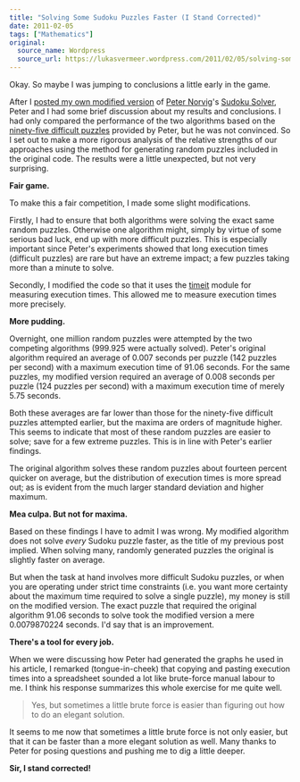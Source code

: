 ```yaml
---
title: "Solving Some Sudoku Puzzles Faster (I Stand Corrected)"
date: 2011-02-05
tags: ["Mathematics"]
original:
  source_name: Wordpress
  source_url: https://lukasvermeer.wordpress.com/2011/02/05/solving-some-sudoku-puzzles-faster-i-stand-corrected/
---
```


Okay. So maybe I was jumping to conclusions a little early in the game.

After I [posted my own modified version](http://lukasvermeer.wordpress.com/2011/01/29/solving-every-sudoku-puzzle-faster/) of [Peter Norvig](http://norvig.com/)'s [Sudoku Solver](http://norvig.com/sudoku.html), Peter and I had some brief discussion about my results and conclusions. I had only compared the performance of the two algorithms based on the [ninety-five difficult puzzles](http://www.xs4all.nl/~destack/projects/sudo.py/top95.txt) provided by Peter, but he was not convinced. So I set out to make a more rigorous analysis of the relative strengths of our approaches using the method for generating random puzzles included in the original code. The results were a little unexpected, but not very surprising.

**Fair game.**

To make this a fair competition, I made some slight modifications. 

Firstly, I had to ensure that both algorithms were solving the exact same random puzzles. Otherwise one algorithm might, simply by virtue of some serious bad luck, end up with more difficult puzzles. This is especially important since Peter's experiments showed that long execution times (difficult puzzles) are rare but have an extreme impact; a few puzzles taking more than a minute to solve. 

Secondly, I modified the code so that it uses the [timeit](http://docs.python.org/library/timeit.html) module for measuring execution times. This allowed me to measure execution times more precisely.

**More pudding.**

Overnight, one million random puzzles were attempted by the two competing algorithms (999.925 were actually solved). Peter's original algorithm required an average of 0.007 seconds per puzzle (142 puzzles per second) with a maximum execution time of 91.06 seconds. For the same puzzles, my modified version required an average of 0.008 seconds per puzzle (124 puzzles per second) with a maximum execution time of merely 5.75 seconds. 

Both these averages are far lower than those for the ninety-five difficult puzzles attempted earlier, but the maxima are orders of magnitude higher. This seems to indicate that most of these random puzzles are easier to solve; save for a few extreme puzzles. This is in line with Peter's earlier findings.

The original algorithm solves these random puzzles about fourteen percent quicker on average, but the distribution of execution times is more spread out; as is evident from the much larger standard deviation and higher maximum.

**Mea culpa. But not for maxima.**

Based on these findings I have to admit I was wrong. My modified algorithm does not solve _every_ Sudoku puzzle faster, as the title of my previous post implied. When solving many, randomly generated puzzles the original is slightly faster on average. 

But when the task at hand involves more difficult Sudoku puzzles, or when you are operating under strict time constraints (i.e. you want more certainty about the maximum time required to solve a single puzzle), my money is still on the modified version. The exact puzzle that required the original algorithm 91.06 seconds to solve took the modified version a mere 0.0079870224 seconds. I'd say that is an improvement.

**There's a tool for every job.**

When we were discussing how Peter had generated the graphs he used in his article, I remarked (tongue-in-cheek) that copying and pasting execution times into a spreadsheet sounded a lot like brute-force manual labour to me. I think his response summarizes this whole exercise for me quite well.

> Yes, but sometimes a little brute force is easier than figuring out how to do an elegant solution.

It seems to me now that sometimes a little brute force is not only easier, but that it can be faster than a more elegant solution as well. Many thanks to Peter for posing questions and pushing me to dig a little deeper.

**Sir, I stand corrected!**
